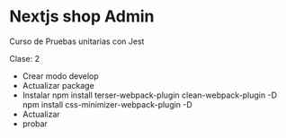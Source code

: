 # Nextjs shop Admin
Curso de Pruebas unitarias con Jest

Clase: 2
- Crear modo develop
- Actualizar package
- Instalar 
npm install terser-webpack-plugin clean-webpack-plugin -D
npm install css-minimizer-webpack-plugin -D
- Actualizar
- probar